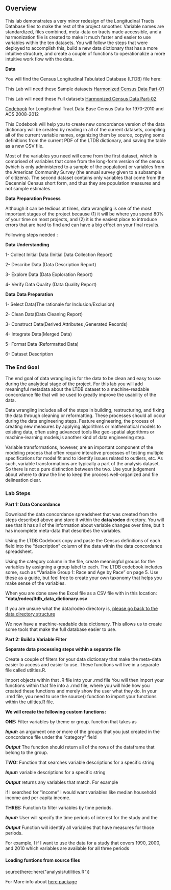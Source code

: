 ## Overview 
This lab demonstrates a very minor redesign of the Longitudinal Tracts Database files to make the rest of the project smoother.
Variable names are standardized, files combined, meta-data on tracts made accessible, and a harmonization file is created to make it much faster and easier to use variables within the ten datasets.
You will follow the steps that were deployed to accomplish this, build a new data dictionary that has a more intuitive structure, and create a couple of functions to operationalize a more intuitive work flow with the data.

**Data**

You will find the Census Longitudinal Tabulated Database (LTDB) file here:

This Lab will need these Sample datasets [Harmonized Census Data Part-01](https://watts-college.github.io/cpp-528-fall-2021/data/LTDB_Std_All_Sample.zip)

This Lab will need these Full datasets [Harmonized Census Data Part-02](https://watts-college.github.io/cpp-528-fall-2021/data/LTDB_Std_All_fullcount.zip)


[Codebook](https://watts-college.github.io/cpp-528-fall-2021/data/LTDB-codebook.pdf) for Longitudinal Tract Data Base Census Data for 1970-2010 and ACS 2008-2012 

This Codebook will help you to create new concordance version of the data dictionary will be created by reading in all of the current datasets, 
compiling all of the current variable names, organizing them by source, copying some definitions from the current PDF of the LTDB dictionary, 
and saving the table as a new CSV file.

Most of the variables you need will come from the first dataset, which is comprised of variables that come from the long-form version of the census (which is only administered to a sample of the population) or variables from the American Community Survey (the annual survey given to a subsample of citizens).
The second dataset contains only variables that come from the Decennial Census short form, and thus they are population measures and not sample estimates.

**Data Preparation Process**

Although it can be tedious at times, data wrangling is one of the most important stages of the project because (1) it will be where you spend 80% of your time on most projects, and (2) it is the easiest place to introduce errors that are hard to find and can have a big effect on your final results.

Following steps needed :

**Data Understanding**

1- Collect Initial Data (Initial Data Collection Report)

2- Describe Data (Data Description Report)

3- Explore Data (Data Exploration Report)

4- Verify Data Quality (Data Quality Report)

**Data Data Preparation**

1- Select Data(The rationale for Inclusion/Exclusion)

2- Clean Data(Data Cleaning Report)

3- Construct Data(Derived Attributes ,Generated Records)

4- Integrate Data(Merged Data)

5- Format Data (Reformatted Data)

6- Dataset Description

### The End Goal

The end goal of data wrangling is for the data to be clean and easy to use during the analytical stage of the project. For this lab you will add meaningful metadata about the LTDB dataset to a machine-readable concordance file that will be used to greatly improve the usability of the data.

Data wrangling includes all of the steps in building, restructuring, and fixing the data through cleaning or reformatting. These processes should all occur during the data engineering steps. Feature engineering, the process of creating new measures by applying algorithms or mathematical models to existing data, often using advanced tools like geo-spatial algorithms or machine-learning models,is another kind of data engineering step.

Variable transformations, however, are an important component of the modeling process that often require interative processes of testing multiple specifications for model fit and to identify issues related to outliers, etc. As such, variable transformations are typically a part of the analysis dataset. So there is not a pure distinction between the two. Use your judgement about where to draw the line to keep the process well-organized and file delineation clear.

### Lab Steps

**Part 1: Data Concordance**

Download the data concordance spreadsheet that was created from the steps described above and store it within the **data/rodeo** directory. You will see that it has all of the information about variable changes over time, but it has incomplete meta-data that describes the variables.

Using the LTDB Codebook copy and paste the Census definitions of each field into the “description” column of the data within the data concordance spreadsheet.

Using the category column in the file, create meaningful groups for the variables by assigning a group label to each. The LTDB codebook includes some, such as “Variable Group 1: Race and Age by Race” on page 5. Use these as a guide, but feel free to create your own taxonomy that helps you make sense of the variables.

When you are done save the Excel file as a CSV file with in this location: **"data/rodeo/ltdb_data_dictionary.csv**

If you are unsure what the data/rodeo directory is, [please go back to the data directory structure](https://watts-college.github.io/cpp-528-fall-2021/labs/lab-02-instructions.html#data-directory-structure)

We now have a machine-readable data dictionary. This allows us to create some tools that make the full database easier to use.

**Part 2: Build a Variable Filter**

**Separate data processing steps within a separate file**

Create a couple of filters for your data dictionary that make the meta-data easier to access and easier to use. These functions will live in a separate file called utilties.R.

Import objects within that .R file into your .rmd file
You will then import your functions within that file into a .rmd file, where you will hide how you created these functions and merely show the user what they do. In your .rmd file, you need to use the source() function to import your functions within the utilties.R file.

**We will create the following custom functions:**

**ONE:** Filter variables by theme or group. function that takes as 

***Input:*** an argument one or more of the groups that you just created in the concordance file under the “category” field

***Output*** The function should return all of the rows of the dataframe that belong to the group.

**TWO:** Function that searches variable descriptions for a specific string

***Input:*** variable descriptions for a specific string 

***Output*** returns any variables that match. For example 

if I searched for “income” I would want variables like median household income and per capita income.

**THREE:** Function to filter variables by time periods.

***Input:*** User will specify the time periods of interest for the study and the 

***Output*** Function will identify all variables that have measures for those periods. 

For example, I if I want to use the data for a study that covers 1990, 2000, and 2010 which variables are available for all three periods

#### Loading funtions from source files

source(here::here("analysis/utilities.R"))

For More info about [here package](https://here.r-lib.org)



